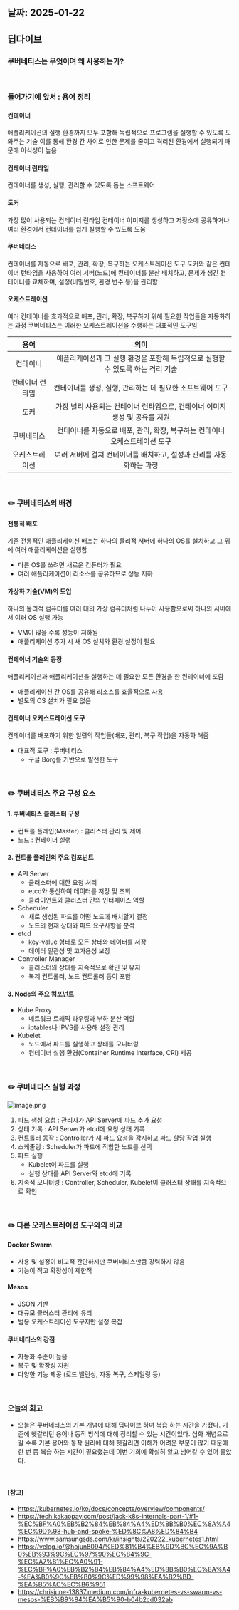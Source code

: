 ## 날짜: 2025-01-22

## 딥다이브

### 쿠버네티스는 무엇이며 왜 사용하는가? 



<br>

### 들어가기에 앞서 : 용어 정리 

#### 컨테이너
애플리케이션의 실행 환경까지 모두 포함해 독립적으로 프로그램을 실행할 수 있도록 도와주는 기술
이를 통해 환경 간 차이로 인한 문제를 줄이고 격리된 환경에서 실행되기 때문에 이식성이 높음

#### 컨테이너 런타임
컨테이너를 생성, 실행, 관리할 수 있도록 돕는 소프트웨어

#### 도커
가장 많이 사용되는 컨테이너 런타임 컨테이너
이미지를 생성하고 저장소에 공유하거나 여러 환경에서 컨테이너를 쉽게 실행할 수 있도록 도움

#### 쿠버네티스
컨테이너를 자동으로 배포, 관리, 확장, 복구하는 오케스트레이션 도구
도커와 같은 컨테이너 런타임을 사용하여 여러 서버(노드)에 컨테이너를 분산 배치하고, 문제가 생긴 컨테이너를 교체하며, 설정(비밀번호, 환경 변수 등)을 관리함

#### 오케스트레이션
여러 컨테이너를 효과적으로 배포, 관리, 확장, 복구하기 위해 필요한 작업들을 자동화하는 과정
쿠버네티스는 이러한 오케스트레이션을 수행하는 대표적인 도구임

| 용어       | 의미                                            |
|:--------:|:---------------------------------------------:|
| 컨테이너     | 애플리케이션과 그 실행 환경을 포함해 독립적으로 실행할 수 있도록 하는 격리 기술 |
| 컨테이너 런타임 | 컨테이너를 생성, 실행, 관리하는 데 필요한 소프트웨어 도구             |
| 도커       | 가장 널리 사용되는 컨테이너 런타임으로, 컨테이너 이미지 생성 및 공유를 지원   |
| 쿠버네티스    | 컨테이너를 자동으로 배포, 관리, 확장, 복구하는 컨테이너 오케스트레이션 도구   |
| 오케스트레이션  | 여러 서버에 걸쳐 컨테이너를 배치하고, 설정과 관리를 자동화하는 과정        |


<br>


### ✏️ 쿠버네티스의 배경

#### 전통적 배포
기존 전통적인 애플리케이션 배포는 하나의 물리적 서버에 하나의 OS를 설치하고 그 위에 여러 애플리케이션을 실행함
- 다른 OS를 쓰려면 새로운 컴퓨터가 필요
- 여러 애플리케이션이 리소스를 공유하므로 성능 저하

#### 가상화 기술(VM)의 도입
하나의 물리적 컴퓨터를 여러 대의 가상 컴퓨터처럼 나누어 사용함으로써 하나의 서버에서 여러 OS 실행 가능
- VM이 많을 수록 성능이 저하됨
- 애플리케이션 추가 시 새 OS 설치와 환경 설정이 필요

#### 컨테이너 기술의 등장
애플리케이션과 애플리케이션을 실행하는 데 필요한 모든 환경을 한 컨테이너에 포함
- 애플리케이션 간 OS를 공유해 리소스를 효율적으로 사용
- 별도의 OS 설치가 필요 없음

#### 컨테이너 오케스트레이션 도구
컨테이너를 배포하기 위한 일련의 작업들(배포, 관리, 복구 작업)을 자동화 해줌
- 대표적 도구 : 쿠버네티스
    - 구글 Borg를 기반으로 발전한 도구


<br>


### ✏️ 쿠버네티스 주요 구성 요소

#### 1. 쿠버네티스 클러스터 구성
- 컨트롤 플레인(Master) : 클러스터 관리 및 제어
- 노드 : 컨테이너 실행

#### 2. 컨트롤 플레인의 주요 컴포넌트
- API Server
    - 클러스터에 대한 요청 처리
    - etcd와 통신하여 데이터를 저장 및 조회
    - 클라이언트와 클러스터 간의 인터페이스 역할
- Scheduler
    - 새로 생성된 파드를 어떤 노드에 배치할지 결정
    - 노드의 현재 상태와 파드 요구사항을 분석
- etcd
    - key-value 형태로 모든 상태와 데이터를 저장
    - 데이터 일관성 및 고가용성 보장
- Controller Manager
    - 클러스터의 상태를 지속적으로 확인 및 유지
    - 복제 컨트롤러, 노드 컨트롤러 등이 포함

#### 3. Node의 주요 컴포넌트
- Kube Proxy
    - 네트워크 트래픽 라우팅과 부하 분산 역할
    - iptables나 IPVS를 사용해 설정 관리
- Kubelet
    - 노드에서 파드를 실행하고 상태를 모니터링
    - 컨테이너 실행 환경(Container Runtime Interface, CRI) 제공

<br>


### ✏️ 쿠버네티스 실행 과정
![image.png](https://hyobins.github.io/assets/img/k8s3.png)
1. 파드 생성 요청 : 관리자가 API Server에 파드 추가 요청
2. 상태 기록 : API Server가 etcd에 요청 상태 기록
3. 컨트롤러 동작 : Controller가 새 파드 요청을 감지하고 파드 할당 작업 실행
4. 스케줄링 : Scheduler가 파드에 적합한 노드를 선택
5. 파드 실행
    - Kubelet이 파드를 실행
    - 실행 상태를 API Server와 etcd에 기록
6. 지속적 모니터링 : Controller, Scheduler, Kubelet이 클러스터 상태를 지속적으로 확인

<br>


### ✏️ 다른 오케스트레이션 도구와의 비교

#### Docker Swarm
- 사용 및 설정이 비교적 간단하지만 쿠버네티스만큼 강력하지 않음
- 기능이 적고 확장성이 제한적

#### Mesos
- JSON 기반
- 대규모 클러스터 관리에 유리
- 범용 오케스트레이션 도구지만 설정 복잡

#### 쿠버네티스의 강점
- 자동화 수준이 높음
- 복구 및 확장성 지원
- 다양한 기능 제공 (로드 밸런싱, 자동 복구, 스케일링 등)


<br>



### 오늘의 회고
- 오늘은 쿠버네티스의 기본 개념에 대해 딥다이브 하며 복습 하는 시간을 가졌다. 
기존에 헷갈리던 용어나 동작 방식에 대해 정리할 수 있는 시간이었다. 
심화 개념으로 갈 수록 기본 용어와 동작 원리에 대해 헷갈리면 이해가 어려운 부분이 많기 때문에 
한 번 쯤 복습 하는 시간이 필요했는데 이번 기회에 확실히 알고 넘어갈 수 있어 좋았다. 



<br>


#### [참고]
- https://kubernetes.io/ko/docs/concepts/overview/components/
- https://tech.kakaopay.com/post/jack-k8s-internals-part-1/#1-%EC%BF%A0%EB%B2%84%EB%84%A4%ED%8B%B0%EC%8A%A4%EC%9D%98-hub-and-spoke-%ED%8C%A8%ED%84%B4
- https://www.samsungsds.com/kr/insights/220222_kubernetes1.html
- https://velog.io/@hojun8094/%ED%81%B4%EB%9D%BC%EC%9A%B0%EB%93%9C%EC%97%90%EC%84%9C-%EC%A7%81%EC%A0%91-%EC%BF%A0%EB%B2%84%EB%84%A4%ED%8B%B0%EC%8A%A4-%EA%B0%9C%EB%B0%9C%ED%99%98%EA%B2%BD-%EA%B5%AC%EC%B6%951
- https://chrisjune-13837.medium.com/infra-kubernetes-vs-swarm-vs-mesos-%EB%B9%84%EA%B5%90-b04b2cd032ab